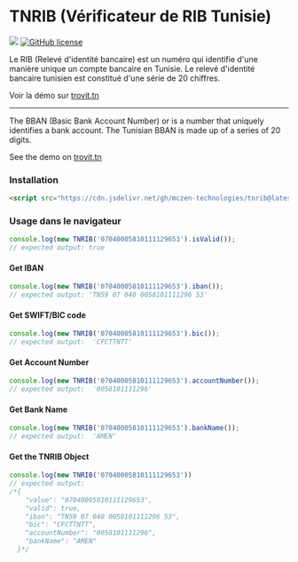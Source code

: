 # TNRIB (Vérificateur de RIB Tunisie)

[![](https://data.jsdelivr.com/v1/package/gh/mczen-technologies/tnrib/badge)](https://www.jsdelivr.com/package/gh/mczen-technologies/tnrib) [![GitHub license](https://img.shields.io/github/license/McZen-Technologies/TNRIB?style=flat-square)](https://github.com/McZen-Technologies/TNRIB/blob/main/LICENSE)

Le RIB (Relevé d'identité bancaire) est un numéro qui identifie d'une manière unique un compte bancaire en Tunisie.
Le relevé d'identité bancaire tunisien est constitué d'une série de 20 chiffres.

Voir la démo sur [trovit.tn](https://trovit.tn)

---

The BBAN (Basic Bank Account Number) or is a number that uniquely identifies a bank account. The Tunisian BBAN is made up of a series of 20 digits.

See the demo on [trovit.tn](https://trovit.tn)

### Installation

```html
<script src="https://cdn.jsdelivr.net/gh/mczen-technologies/tnrib@latest/tnrib.min.js"></script>
```

### Usage dans le navigateur

```js
console.log(new TNRIB('07040005810111129653').isValid());
// expected output: true
```

#### Get IBAN
```js
console.log(new TNRIB('07040005810111129653').iban());
// expected output: 'TN59 07 040 0058101111296 53'
```

#### Get SWIFT/BIC code
```js
console.log(new TNRIB('07040005810111129653').bic());
// expected output:  'CFCTTNTT'
```

#### Get Account Number
```js
console.log(new TNRIB('07040005810111129653').accountNumber());
// expected output:  '0058101111296'	
```	

#### Get Bank Name
```js	
console.log(new TNRIB('07040005810111129653').bankName());	
// expected output:  'AMEN'	
```	

#### Get the TNRIB Object
```js
console.log(new TNRIB('07040005810111129653'))
// expected output: 
/*{
	"value": "07040005810111129653",
	"valid": true,
	"iban": "TN59 07 040 0058101111296 53",
	"bic": "CFCTTNTT",
	"accountNumber": "0058101111296",
	"bankName": "AMEN"
  }*/
```	
